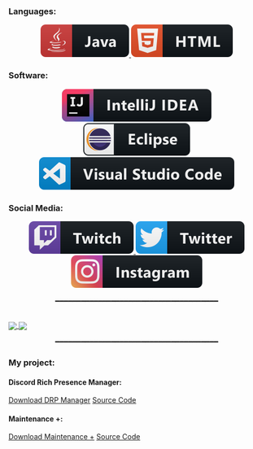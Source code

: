<p align="center">
    <p>
        <h3>Languages:</h3>
        <p align="center">
            <a href="#">
                <img src="https://github.com/MikeCodesDotNET/ColoredBadges/blob/master/svg/dev/languages/java.svg" alt="Java badge" style="vertical-align:top margin:6px 4px">
            </a> 
            <a href="#">
                <img src="https://github.com/MikeCodesDotNET/ColoredBadges/blob/master/svg/dev/languages/html.svg" alt="html badge" style="vertical-align:top margin:6px 4px;">
            </a>
        </p>
    </p>
    <p>
        <h3>Software:</h3>
        <p align="center">
            <a href="https://www.jetbrains.com/fr-fr/idea/download/">
                <img src="https://github.com/MikeCodesDotNET/ColoredBadges/blob/master/svg/dev/tools/jetbrains_intellij.svg" alt="IntelliJ badge" style="vertical-align:top margin:6px 4px">
            </a>
            <a href="eclipse.org/downloads/">
                <img src="https://github.com/MikeCodesDotNET/ColoredBadges/blob/master/svg/dev/tools/eclipse.svg" alt="Eclipse badge" style="vertical-align:top margin:6px 4px">
            </a>
            <a href="https://code.visualstudio.com/download/">
                <img src="https://github.com/MikeCodesDotNET/ColoredBadges/blob/master/svg/dev/tools/visualstudio_code.svg" alt="VSC badge" style="vertical-align:top margin:6px 4px">
            </a>
        </p>
    </p>
    <p>
        <h3>Social Media:</h3>
        <p align="center">
            <a href="https://twitch.tv/EndwizJoestar">
                <img src="https://github.com/MikeCodesDotNET/ColoredBadges/blob/master/svg/streaming/twitch.svg" alt="Twitch badge" style="vertical-align:top margin:6px 4px;">
            </a>
            <a href="https://twitter.com/EndwizJoestar">
                <img src="https://github.com/MikeCodesDotNET/ColoredBadges/blob/master/svg/social/twitter.svg" alt="Twitter badge" style="vertical-align:top margin:6px 4px;">
            </a>
            <a href="https://www.instagram.com/EndwizRui">
                <img src="https://github.com/MikeCodesDotNET/ColoredBadges/blob/master/svg/social/instagram.svg" alt="Twitter badge" style="vertical-align:top margin:6px 4px;">
            </a>
        </p>
    </p>
</p>
<p>
    <p align="center">━━━━━━━━━━━━━━━━━━━━━━━━━━━━━━━━━━━━━━</p>
    <br>
    <a target="_blank" href="https://github-readme-stats.vercel.app/api/top-langs/?username=Endwiz&title_color=c792ea&text_color=a6accd&icon_color=2bbc8a&bg_color=292d3e">
        <img target="_blank" align="center" src="https://github-readme-stats.vercel.app/api/top-langs/?username=Endwiz&title_color=c792ea&text_color=a6accd&icon_color=2bbc8a&bg_color=292d3e">
    </a>
    <a target="_blank" href= "https://github-readme-stats.vercel.app/api?username=Endwiz&show_icons=true&theme=material-palenight&?count_private=false&include_all_commits=false">
        <img target="_blank" align="center" src="https://github-readme-stats.vercel.app/api?username=Endwiz&show_icons=true&theme=material-palenight&?count_private=false&include_all_commits=false">
    </a>
    <p align="center">━━━━━━━━━━━━━━━━━━━━━━━━━━━━━━━━━━━━━━</p>
</p>
<p>
    <h3>My project:</h3>
    <p>
        <h4>
            Discord Rich Presence Manager:
        </h4>
        <a href="https://raw.githubusercontent.com/Endwiz/Discord-Rich-Presence-Manager/master/build/libs/Discord-RP-Manager.jar">Download DRP Manager</a>
        <a href="https://github.com/Endwiz/Discord-Rich-Presence-Manager">Source Code</a>
    </p>
    <p>
        <h4>
            Maintenance +:
        </h4>
        <a href="https://www.spigotmc.org/resources/1-8-1-12-2-maintenance.76186/download?version=319070&__cf_chl_jschl_tk__=d91c237f1ac426b7bdb34a601c2293f17e6d6efb-1603127665-0-AU8JtgGSYOvO2zjJpvWFsIOnpBYCvi0dNEbQD2-26L2bMPR57oFHaqF0IHkj8tyjfFbV7Xlq_YOqBfwCHYL5gfMrjIMOEHiRVZD3-oGrR0_AkUvVfDO2fQ8VFG6N53fJGUFd5188zRMJavH4TmUUOukco9-9wFKR5kBFrGZPVEOnhqTbLm2FdbToOTq3BPzsGyyuBT1uJu6K_DKr6FSbyxpZsOvGG4AXlrgD5Tuni7_7AfDKdozGaSI85oSVIYe1berWoO0a7KVGCafNdDOvVOzn4rU10Sdy7XythTaVQZvZ1OsChNQUaKZCvW064GaZ7-Ys32ILlK2NDUYMtbGUSaW4vHJFw9kutl3RfmvrwFdV">Download Maintenance +</a>
        <a href="https://github.com/Endwiz/Maintenance-Plus">Source Code</a>
    </p>
</p>
